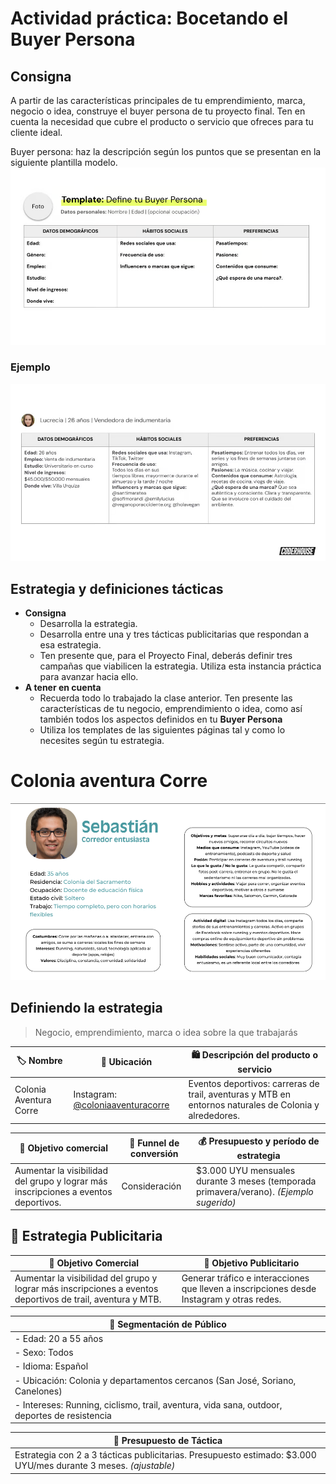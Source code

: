 # Actividad práctica: Bocetando el Buyer Persona

## Consigna
A partir de las características principales de tu emprendimiento, marca, negocio o idea, construye el buyer persona de tu proyecto final. Ten en cuenta la necesidad que cubre el producto o servicio que ofreces para tu cliente ideal.

Buyer persona: haz la descripción según los puntos que se presentan en la siguiente plantilla modelo.
![BuyerPersona](image.png)

### Ejemplo 
![Ejemplo BuyerPersona](image-1.png)

## Estrategia y definiciones tácticas
- **Consigna**
    - Desarrolla la estrategia.
    - Desarrolla entre una y tres tácticas publicitarias que respondan a esa estrategia.
    - Ten presente que, para el Proyecto Final, deberás definir tres campañas que viabilicen la estrategia. Utiliza esta instancia práctica para avanzar hacia ello.
- **A tener en cuenta**
    - Recuerda todo lo trabajado la clase anterior. Ten presente las características de tu negocio, emprendimiento o idea, como así también todos los aspectos definidos en tu **Buyer Persona**
    - Utiliza los templates de las siguientes páginas tal y como lo necesites según tu estrategia.

# Colonia aventura Corre 
![BuyerPersonaCAC](image-2.png)

## Definiendo la estrategia
> Negocio, emprendimiento, marca o idea sobre la que trabajarás

| 🏷️ Nombre                   | 📍 Ubicación                            | 🛍️ Descripción del producto o servicio                                                                 |
|----------------------------|-----------------------------------------|--------------------------------------------------------------------------------------------------------|
| Colonia Aventura Corre     | Instagram: [@coloniaaventuracorre](https://instagram.com/coloniaaventuracorre) | Eventos deportivos: carreras de trail, aventuras y MTB en entornos naturales de Colonia y alrededores. |

| 🎯 Objetivo comercial                                      | 🔄 Funnel de conversión | 💰 Presupuesto y período de estrategia                                                                |
|------------------------------------------------------------|--------------------------|--------------------------------------------------------------------------------------------------------|
| Aumentar la visibilidad del grupo y lograr más inscripciones a eventos deportivos. | Consideración             | $3.000 UYU mensuales durante 3 meses (temporada primavera/verano). *(Ejemplo sugerido)*               |


## 🎯 Estrategia Publicitaria

| 🧭 Objetivo Comercial                                         | 📣 Objetivo Publicitario                                                                 |
|---------------------------------------------------------------|------------------------------------------------------------------------------------------|
| Aumentar la visibilidad del grupo y lograr más inscripciones a eventos deportivos de trail, aventura y MTB. | Generar tráfico e interacciones que lleven a inscripciones desde Instagram y otras redes. |

| 🎯 Segmentación de Público                                                                                     |
|----------------------------------------------------------------------------------------------------------------|
| - Edad: 20 a 55 años  
| - Sexo: Todos  
| - Idioma: Español  
| - Ubicación: Colonia y departamentos cercanos (San José, Soriano, Canelones)  
| - Intereses: Running, ciclismo, trail, aventura, vida sana, outdoor, deportes de resistencia |

| 💸 Presupuesto de Táctica                                                                                      |
|----------------------------------------------------------------------------------------------------------------|
| Estrategia con 2 a 3 tácticas publicitarias. Presupuesto estimado: $3.000 UYU/mes durante 3 meses. *(ajustable)* |



